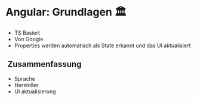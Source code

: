 # Angular: Grundlagen 🏛️
- TS Basiert
- Von Google
- Properties werden automatisch als State erkannt und das UI aktualisiert

##  Zusammenfassung
- Sprache
- Hersteller
- UI aktualisierung